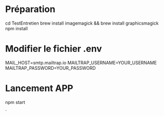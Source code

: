 # Préparation
cd TestEntretien
brew install imagemagick && brew install graphicsmagick
npm install

# Modifier le fichier .env
MAIL_HOST=smtp.mailtrap.io
MAILTRAP_USERNAME=YOUR_USERNAME
MAILTRAP_PASSWORD=YOUR_PASSWORD

# Lancement APP
npm start


`
